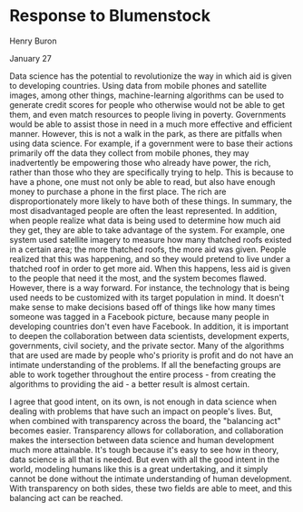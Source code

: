 # Response to Blumenstock
Henry Buron

January 27

  Data science has the potential to revolutionize the way in which aid is given to developing countries. Using data from mobile phones and satellite images, among other things, machine-learning algorithms can be used to generate credit scores for people who otherwise would not be able to get them, and even match resources to people living in poverty. Governments would be able to assist those in need in a much more effective and efficient manner. However, this is not a walk in the park, as there are pitfalls when using data science. For example, if a government were to base their actions primarily off the data they collect from mobile phones, they may inadvertently be empowering those who already have power, the rich, rather than those who they are specifically trying to help. This is because to have a phone, one must not only be able to read, but also have enough money to purchase a phone in the first place. The rich are disproportionately more likely to have both of these things. In summary, the most disadvantaged people are often the least represented. In addition, when people realize what data is being used to determine how much aid they get, they are able to take advantage of the system. For example, one system used satellite imagery to measure how many thatched roofs existed in a certain area; the more thatched roofs, the more aid was given. People realized that this was happening, and so they would pretend to live under a thatched roof in order to get more aid. When this happens, less aid is given to the people that need it the most, and the system becomes flawed. However, there is a way forward. For instance, the technology that is being used needs to be customized with its target population in mind. It doesn't make sense to make decisions based off of things like how many times someone was tagged in a Facebook picture, because many people in developing countries don't even have Facebook. In addition, it is important to deepen the collaboration between data scientists, development experts, governments, civil society, and the private sector. Many of the algorithms that are used are made by people who's priority is profit and do not have an intimate understanding of the problems. If all the benefacting groups are able to work together throughout the entire process - from creating the algorithms to providing the aid - a better result is almost certain.

  I agree that good intent, on its own, is not enough in data science when dealing with problems that have such an impact on people's lives. But, when combined with transparency across the board, the "balancing act" becomes easier. Transparency allows for collaboration, and collaboration makes the intersection between data science and human development much more attainable. It's tough because it's easy to see how in theory, data science is all that is needed. But even with all the good intent in the world, modeling humans like this is a great undertaking, and it simply cannot be done without the intimate understanding of human development. With transparency on both sides, these two fields are able to meet, and this balancing act can be reached.
